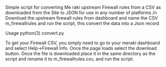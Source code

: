 Simple script for converting Me
raki upstream Firewall rules from a CSV as downloaded from the Site to JSON
for use in any number of platforms /n
Download the upstream firewall rules from dashboard and name the CSV m_firewallrules and run the script, this
convert the data into a Json record

Usage python(3) convert.py

To get your Firewall CSV, you simply need to go to your meraki dashboard and select Help->Firewall Info. Once the page loads
select the download button. Once the file is downloaded place it in the same directory as the script and rename it to m_firewallrules.csv, and run the script.

